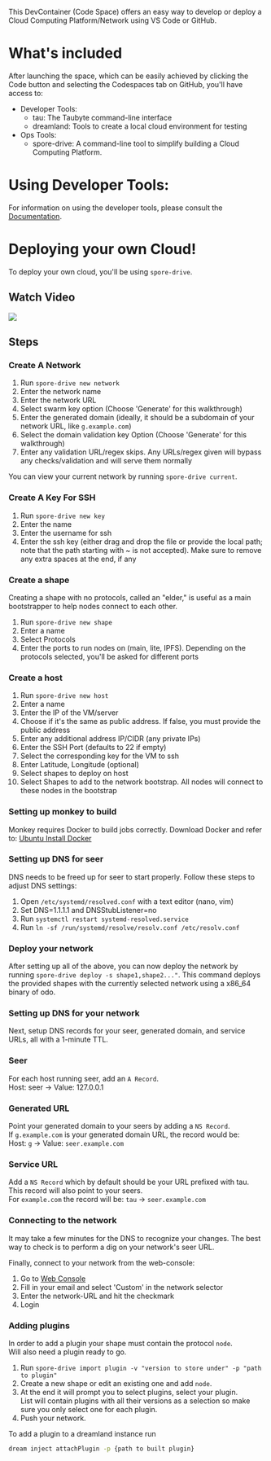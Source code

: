 This DevContainer (Code Space) offers an easy way to develop or deploy a Cloud Computing Platform/Network using VS Code or GitHub.

# What's included
After launching the space, which can be easily achieved by clicking the Code button and selecting the Codespaces tab on GitHub, you'll have access to:

- Developer Tools:
  - tau: The Taubyte command-line interface
  - dreamland: Tools to create a local cloud environment for testing
- Ops Tools:
  - spore-drive: A command-line tool to simplify building a Cloud Computing Platform.

# Using Developer Tools:
For information on using the developer tools, please consult the [Documentation](https://tau.how/guides/build/02-guide/01-create-project/).

# Deploying your own Cloud!
To deploy your own cloud, you'll be using `spore-drive`.

## Watch Video

[![](https://img.youtube.com/vi/mXHEjjkF49s/hqdefault.jpg)](https://www.youtube.com/watch?v=mXHEjjkF49s)

## Steps
### Create A Network
1. Run `spore-drive new network` 
2. Enter the network name
3. Enter the network URL 
4. Select swarm key option (Choose 'Generate' for this walkthrough)
5. Enter the generated domain (ideally, it should be a subdomain of your network URL, like `g.example.com`)
6. Select the domain validation key Option (Choose 'Generate' for this walkthrough)
7. Enter any validation URL/regex skips. Any URLs/regex given will bypass any checks/validation and will serve them normally

You can view your current network by running `spore-drive current`.

### Create A Key For SSH
1. Run `spore-drive new key`
2. Enter the name
3. Enter the username for ssh
4. Enter the ssh key (either drag and drop the file or provide the local path; note that the path starting with ~ is not accepted). Make sure to remove any extra spaces at the end, if any

### Create a shape
Creating a shape with no protocols, called an "elder," is useful as a main bootstrapper to help nodes connect to each other.
1. Run `spore-drive new shape`
2. Enter a name
3. Select Protocols
4. Enter the ports to run nodes on (main, lite, IPFS). Depending on the protocols selected, you'll be asked for different ports

### Create a host
1. Run `spore-drive new host`
2. Enter a name
3. Enter the IP of the VM/server
4. Choose if it's the same as public address. If false, you must provide the public address
5. Enter any additional address IP/CIDR (any private IPs)
6. Enter the SSH Port (defaults to 22 if empty)
7. Select the corresponding key for the VM to ssh
8. Enter Latitude, Longitude (optional)
9. Select shapes to deploy on host
10. Select Shapes to add to the network bootstrap. All nodes will connect to these nodes in the bootstrap

### Setting up monkey to build
Monkey requires Docker to build jobs correctly. Download Docker and refer to: [Ubuntu Install Docker](https://docs.docker.com/engine/install/ubuntu/)

### Setting up DNS for seer
DNS needs to be freed up for seer to start properly. Follow these steps to adjust DNS settings:

1. Open `/etc/systemd/resolved.conf` with a text editor (nano, vim)
2. Set DNS=1.1.1.1 and DNSStubListener=no
3. Run `systemctl restart systemd-resolved.service`
4. Run `ln -sf /run/systemd/resolve/resolv.conf /etc/resolv.conf`

### Deploy your network
After setting up all of the above, you can now deploy the network by running `spore-drive deploy -s shape1,shape2..."`. This command deploys the provided shapes with the currently selected network using a x86_64 binary of odo.

### Setting up DNS for your network
Next, setup DNS records for your seer, generated domain, and service URLs, all with a 1-minute TTL.

### Seer
For each host running seer, add an `A Record`.   
Host: seer -> Value: 127.0.0.1     

### Generated URL
Point your generated domain to your seers by adding a `NS Record`.   
If `g.example.com` is your generated domain URL, the record would be:    
Host: `g` -> Value: `seer.example.com`

### Service URL
Add a `NS Record` which by default should be your URL prefixed with tau.   
This record will also point to your seers.   
For `example.com` the record will be: `tau` -> `seer.example.com`

### Connecting to the network
It may take a few minutes for the DNS to recognize your changes. The best way to check is to perform a dig on your network's seer URL. 

Finally, connect to your network from the web-console:

1. Go to [Web Console](https://console.taubyte.com) 
2. Fill in your email and select 'Custom' in the network selector
3. Enter the network-URL and hit the checkmark
4. Login

### Adding plugins
In order to add a plugin your shape must contain the protocol `node`.   
Will also need a plugin ready to go.

1. Run `spore-drive import plugin -v "version to store under" -p "path to plugin"`
2. Create a new shape or edit an existing one and add `node`.
3. At the end it will prompt you to select plugins, select your plugin.   
   List will contain plugins with all their versions as a selection so make sure you only select one for each plugin.
4. Push your network.


To add a plugin to a dreamland instance run   
```bash
dream inject attachPlugin -p {path to built plugin}
```